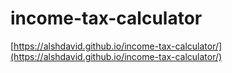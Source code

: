 # income-tax-calculator

[https://alshdavid.github.io/income-tax-calculator/](https://alshdavid.github.io/income-tax-calculator/)